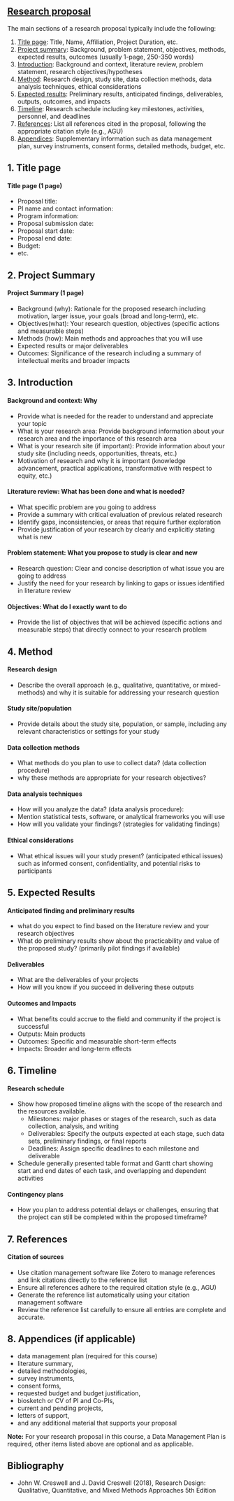 ## [Research proposal](https://aselshall.github.io/rm/hw/proposal-outline)
The main sections of a research proposal typically include the following:
1. [Title page](#1-title-page): Title, Name, Affiliation, Project Duration, etc.
2. [Project summary](#2-project-summary): Background, problem statement, objectives, methods, expected results, outcomes (usually 1-page, 250-350 words)
3. [Introduction](#3-introduction): Background and context, literature review, problem statement, research objectives/hypotheses
4. [Method](#4-method): Research design, study site, data collection methods, data analysis techniques, ethical considerations
5. [Expected results](#5-expected-results): Preliminary results, anticipated findings, deliverables, outputs, outcomes, and impacts
6. [Timeline](#6-timeline): Research schedule including key milestones, activities, personnel, and deadlines
7. [References](#7-references): List all references cited in the proposal, following the appropriate citation style (e.g., AGU)
8. [Appendices](#8-appendices-if-applicable): Supplementary information such as data management plan, survey instruments, consent forms, detailed methods, budget, etc. 

## 1. Title page
#### Title page (1 page)
- Proposal title:
- PI name and contact information:
- Program information:
- Proposal submission date:
- Proposal start date:
- Proposal end date:
- Budget:
- etc.

## 2. Project Summary
#### Project Summary (1 page)
- Background (why): Rationale for the proposed research including motivation, larger issue, your goals (broad and long-term), etc.
- Objectives(what): Your research question, objectives (specific actions and measurable steps)
- Methods (how): Main methods and approaches that you will use
- Expected results or major deliverables
- Outcomes: Significance of the research including a summary of intellectual merits and broader impacts

## 3. Introduction
#### Background and context: Why
- Provide what is needed for the reader to understand and appreciate your topic 
- What is your research area: Provide background information about your research area and the importance of this research area 
- What is your research site (if important): Provide information about your study site (including needs, opportunities, threats, etc.) 
- Motivation of research and why it is important (knowledge advancement, practical applications, transformative with respect to equity, etc.) 

#### Literature review: What has been done and what is needed?
- What specific problem are you going to address 
- Provide a summary with critical evaluation of previous related research 
- Identify gaps, inconsistencies, or areas that require further exploration
- Provide justification of your research by clearly and explicitly stating what is new 

#### Problem statement: What you propose to study is clear and new
- Research question: Clear and concise description of what issue you are going to address 
- Justify the need for your research by linking to gaps or issues identified in literature review

#### Objectives: What do I exactly want to do
- Provide the list of objectives that will be achieved (specific actions and measurable steps) that directly connect to your research problem

## 4. Method
#### Research design
- Describe the overall approach (e.g., qualitative, quantitative, or mixed-methods) and why it is suitable for addressing your research question
#### Study site/population
- Provide details about the study site, population, or sample, including any relevant characteristics or settings for your study 
#### Data collection methods
- What methods do you plan to use to collect data? (data collection procedure)
- why these methods are appropriate for your research objectives?
#### Data analysis techniques 
- How will you analyze the data? (data analysis procedure):
- Mention statistical tests, software, or analytical frameworks you will use 
- How will you validate your findings? (strategies for validating findings)
#### Ethical considerations
- What ethical issues will your study present? (anticipated ethical issues) such as informed consent, confidentiality, and potential risks to participants 

## 5. Expected Results
#### Anticipated finding and preliminary results 
- what do you expect to find based on the literature review and your research objectives
- What do preliminary results show about the practicability and value of the proposed study? (primarily pilot findings if available)

#### Deliverables
- What are the deliverables of your projects
- How will you know if  you succeed in delivering these outputs  

#### Outcomes and Impacts
- What  benefits  could  accrue  to the field and community if  the  project  is  successful 
- Outputs: Main products
- Outcomes: Specific and measurable short-term effects
- Impacts: Broader and long-term effects

## 6. Timeline
#### Research schedule 
- Show how proposed timeline aligns with the scope of the research and the resources available.
  - Milestones: major phases or stages of the research, such as data collection, analysis, and writing
  - Deliverables: Specify the outputs expected at each stage, such data sets, preliminary findings, or final reports
  - Deadlines: Assign specific deadlines to each milestone and deliverable
- Schedule generally presented table format and Gantt chart showing start and end dates of each task, and overlapping and dependent activities

#### Contingency plans
- How you plan to address potential delays or challenges, ensuring that the project can still be completed within the proposed timeframe?

## 7. References
#### Citation of sources 
- Use citation management software like Zotero to manage references and link citations directly to the reference list
- Ensure all references adhere to the required citation style (e.g., AGU)
- Generate the reference list automatically using your citation management software
-  Review the reference list carefully to ensure all entries are complete and accurate.

## 8. Appendices (if applicable)
- data management plan (required for this course)
- literature summary,
- detailed methodologies,
- survey instruments,
- consent forms,
- requested budget and budget justification,
- biosketch or CV of PI and Co-PIs,
- current and pending projects,
- letters of support,
- and any additional material that supports your proposal 

**Note:** For your research proposal in this course, a Data Management Plan is required, other items listed above are optional and as applicable.

## Bibliography
- John W. Creswell  and J. David Creswell (2018), Research Design: Qualitative, Quantitative, and Mixed Methods Approaches 5th Edition


